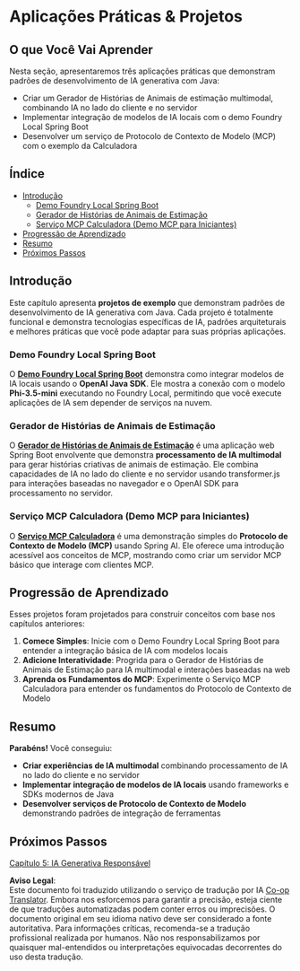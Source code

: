 <!--
CO_OP_TRANSLATOR_METADATA:
{
  "original_hash": "df269f529a172a0197ef28460bf1da9f",
  "translation_date": "2025-07-25T11:16:05+00:00",
  "source_file": "04-PracticalSamples/README.md",
  "language_code": "br"
}
-->
# Aplicações Práticas & Projetos

## O que Você Vai Aprender
Nesta seção, apresentaremos três aplicações práticas que demonstram padrões de desenvolvimento de IA generativa com Java:
- Criar um Gerador de Histórias de Animais de estimação multimodal, combinando IA no lado do cliente e no servidor
- Implementar integração de modelos de IA locais com o demo Foundry Local Spring Boot
- Desenvolver um serviço de Protocolo de Contexto de Modelo (MCP) com o exemplo da Calculadora

## Índice

- [Introdução](../../../04-PracticalSamples)
  - [Demo Foundry Local Spring Boot](../../../04-PracticalSamples)
  - [Gerador de Histórias de Animais de Estimação](../../../04-PracticalSamples)
  - [Serviço MCP Calculadora (Demo MCP para Iniciantes)](../../../04-PracticalSamples)
- [Progressão de Aprendizado](../../../04-PracticalSamples)
- [Resumo](../../../04-PracticalSamples)
- [Próximos Passos](../../../04-PracticalSamples)

## Introdução

Este capítulo apresenta **projetos de exemplo** que demonstram padrões de desenvolvimento de IA generativa com Java. Cada projeto é totalmente funcional e demonstra tecnologias específicas de IA, padrões arquiteturais e melhores práticas que você pode adaptar para suas próprias aplicações.

### Demo Foundry Local Spring Boot

O **[Demo Foundry Local Spring Boot](foundrylocal/README.md)** demonstra como integrar modelos de IA locais usando o **OpenAI Java SDK**. Ele mostra a conexão com o modelo **Phi-3.5-mini** executando no Foundry Local, permitindo que você execute aplicações de IA sem depender de serviços na nuvem.

### Gerador de Histórias de Animais de Estimação

O **[Gerador de Histórias de Animais de Estimação](petstory/README.md)** é uma aplicação web Spring Boot envolvente que demonstra **processamento de IA multimodal** para gerar histórias criativas de animais de estimação. Ele combina capacidades de IA no lado do cliente e no servidor usando transformer.js para interações baseadas no navegador e o OpenAI SDK para processamento no servidor.

### Serviço MCP Calculadora (Demo MCP para Iniciantes)

O **[Serviço MCP Calculadora](mcp/calculator/README.md)** é uma demonstração simples do **Protocolo de Contexto de Modelo (MCP)** usando Spring AI. Ele oferece uma introdução acessível aos conceitos de MCP, mostrando como criar um servidor MCP básico que interage com clientes MCP.

## Progressão de Aprendizado

Esses projetos foram projetados para construir conceitos com base nos capítulos anteriores:

1. **Comece Simples**: Inicie com o Demo Foundry Local Spring Boot para entender a integração básica de IA com modelos locais
2. **Adicione Interatividade**: Progrida para o Gerador de Histórias de Animais de Estimação para IA multimodal e interações baseadas na web
3. **Aprenda os Fundamentos do MCP**: Experimente o Serviço MCP Calculadora para entender os fundamentos do Protocolo de Contexto de Modelo

## Resumo

**Parabéns!** Você conseguiu:

- **Criar experiências de IA multimodal** combinando processamento de IA no lado do cliente e no servidor
- **Implementar integração de modelos de IA locais** usando frameworks e SDKs modernos de Java
- **Desenvolver serviços de Protocolo de Contexto de Modelo** demonstrando padrões de integração de ferramentas

## Próximos Passos

[Capítulo 5: IA Generativa Responsável](../05-ResponsibleGenAI/README.md)

**Aviso Legal**:  
Este documento foi traduzido utilizando o serviço de tradução por IA [Co-op Translator](https://github.com/Azure/co-op-translator). Embora nos esforcemos para garantir a precisão, esteja ciente de que traduções automatizadas podem conter erros ou imprecisões. O documento original em seu idioma nativo deve ser considerado a fonte autoritativa. Para informações críticas, recomenda-se a tradução profissional realizada por humanos. Não nos responsabilizamos por quaisquer mal-entendidos ou interpretações equivocadas decorrentes do uso desta tradução.